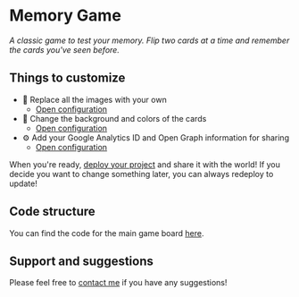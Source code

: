 # Memory Game

*A classic game to test your memory. Flip two cards at a time and remember the cards you've seen before.*

## Things to customize
- 💎 Replace all the images with your own
    * [Open configuration](#~/.koji/images.json!visual)
- 💅 Change the background and colors of the cards
    * [Open configuration](#~/.koji/style.json!visual)
- ⚙️ Add your Google Analytics ID and Open Graph information for sharing
    * [Open configuration](#~/.koji/metadata.json!visual)

When you're ready, [deploy your project](#~/.koji/deploy.json!visual) and share it with the world! If you decide you want to change something later, you can always redeploy to update!

## Code structure
You can find the code for the main game board [here](#~/frontend/pages/GamePage/index.js).

## Support and suggestions
Please feel free to [contact me](https://gokoji.com/profile/jones) if you have any suggestions!
